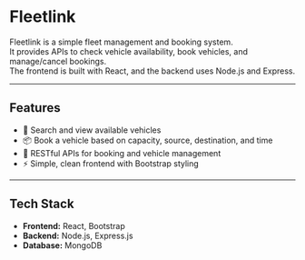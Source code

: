 # Fleetlink

Fleetlink is a simple fleet management and booking system.  
It provides APIs to check vehicle availability, book vehicles, and manage/cancel bookings.  
The frontend is built with React, and the backend uses Node.js and Express.

---

## Features

- 🚚 Search and view available vehicles  
- 📦 Book a vehicle based on capacity, source, destination, and time  
- 🔄 RESTful APIs for booking and vehicle management  
- ⚡ Simple, clean frontend with Bootstrap styling  

---

## Tech Stack

- **Frontend:** React, Bootstrap  
- **Backend:** Node.js, Express.js  
- **Database:** MongoDB  
